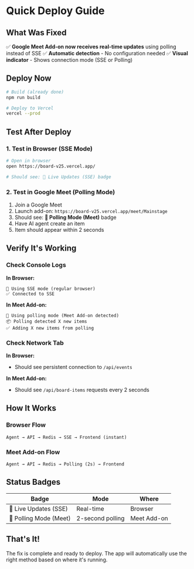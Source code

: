 # Quick Deploy Guide

## What Was Fixed

✅ **Google Meet Add-on now receives real-time updates** using polling instead of SSE
✅ **Automatic detection** - No configuration needed
✅ **Visual indicator** - Shows connection mode (SSE or Polling)

## Deploy Now

```bash
# Build (already done)
npm run build

# Deploy to Vercel
vercel --prod
```

## Test After Deploy

### 1. Test in Browser (SSE Mode)
```bash
# Open in browser
open https://board-v25.vercel.app/

# Should see: 📡 Live Updates (SSE) badge
```

### 2. Test in Google Meet (Polling Mode)
1. Join a Google Meet
2. Launch add-on: `https://board-v25.vercel.app/meet/Mainstage`
3. Should see: **🔄 Polling Mode (Meet)** badge
4. Have AI agent create an item
5. Item should appear within 2 seconds

## Verify It's Working

### Check Console Logs

**In Browser:**
```
🔌 Using SSE mode (regular browser)
✅ Connected to SSE
```

**In Meet Add-on:**
```
🔄 Using polling mode (Meet Add-on detected)
📦 Polling detected X new items
✅ Adding X new items from polling
```

### Check Network Tab

**In Browser:**
- Should see persistent connection to `/api/events`

**In Meet Add-on:**
- Should see `/api/board-items` requests every 2 seconds

## How It Works

### Browser Flow
```
Agent → API → Redis → SSE → Frontend (instant)
```

### Meet Add-on Flow
```
Agent → API → Redis → Polling (2s) → Frontend
```

## Status Badges

| Badge | Mode | Where |
|-------|------|-------|
| 📡 Live Updates (SSE) | Real-time | Browser |
| 🔄 Polling Mode (Meet) | 2-second polling | Meet Add-on |

## That's It!

The fix is complete and ready to deploy. The app will automatically use the right method based on where it's running.
